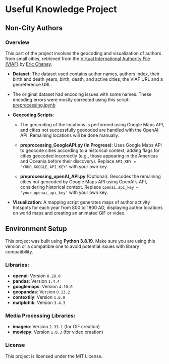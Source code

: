 
# Useful Knowledge Project

## Non-City Authors

### Overview
This part of the project involves the geocoding and visualization of authors from small cities, retrieved from the [Virtual International Authority File (VIAF)](https://viaf.org/) by [Eric Chaney](https://www.tse-fr.eu/sites/default/files/TSE/documents/sem2022/bid/chaney.pdf).

- **Dataset**: The dataset used contains author names, authors index, their birth and death years, birth, death, and active cities, the VIAF URL and  a georeference URL.
- The original dataset had encoding issues with some names. These encoding errors were mostly corrected using this script: 
[preprocessing.ipynb](https://github.com/lorenafc/Capita_Selecta_RHI50403/blob/main/preprocessing.ipynb)

- **Geocoding Scripts**:
  - The geocoding of the locations is performed using Google Maps API, and cities not successfully geocoded are handled with the OpenAI API. Remaining locations will be done manually.

  - **preprocessing_GoogleAPI.py (In Progress)**: Uses Google Maps API to geocode cities according to a historical context, adding flags for cities geocoded incorrectly (e.g., those appearing in the Americas and Oceania before their discovery). Replace `API_KEY = "YOUR_GOOGLE_API_KEY"` with your own key.

  - **preprocessing_openAI_API.py** (Optional): Geocodes the remaining cities not geocoded by Google Maps API using OpenAI’s API, considering historical context. Replace `openai.api_key = 'your_openai_api_key'` with your own key.

- **Visualization**: A mapping script generates maps of author activity hotspots for each year from 800 to 1800 AD, displaying author locations on world maps and creating an animated GIF or video.

## Environment Setup

This project was built using **Python 3.8.19**. Make sure you are using this version or a compatible one to avoid potential issues with library compatibility.

### Libraries:
- **openai**: Version `0.28.0`
- **pandas**: Version `1.4.4`
- **googlemaps**: Version `4.10.0`
- **geopandas**: Version `0.13.2`
- **contextily**: Version `1.6.0`
- **matplotlib**: Version `3.4.3`

### Media Processing Libraries:
- **imageio**: Version `2.33.1` (for GIF creation)
- **moviepy**: Version `1.0.3` (for video creation)

### License
This project is licensed under the MIT License.
